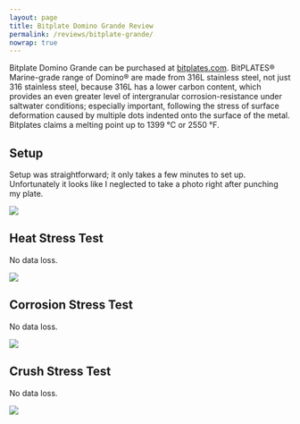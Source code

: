 ```yaml
---
layout: page
title: Bitplate Domino Grande Review
permalink: /reviews/bitplate-grande/
nowrap: true
---
```

Bitplate Domino Grande can be purchased at <a href="https://www.bitplates.com/">bitplates.com</a>. BitPLATES® Marine-grade range of Domino® are made from 316L stainless steel, not just 316 stainless steel, because 316L has a lower carbon content, which provides an even greater level of intergranular corrosion-resistance under saltwater conditions; especially important, following the stress of surface deformation caused by multiple dots indented onto the surface of the metal. Bitplates claims a melting point up to 1399 °C or 2550 °F.

## Setup

Setup was straightforward; it only takes a few minutes to set up. Unfortunately it looks like I neglected to take a photo right after punching my plate.

<img src="../../img/devices/bitplate_grande_new.jpeg" />

## Heat Stress Test

No data loss.

<img src="../../img/devices/bitplate_grande_heat.jpeg" />

## Corrosion Stress Test

No data loss.

<img src="../../img/devices/bitplate_grande_acid.jpeg" />

## Crush Stress Test

No data loss.

<img src="../../img/devices/bitplate_grande_crush.jpeg" />
